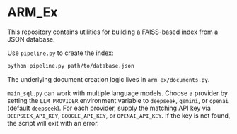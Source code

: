 # ARM_Ex

This repository contains utilities for building a FAISS-based index from a JSON database.

Use `pipeline.py` to create the index:

```bash
python pipeline.py path/to/database.json
```

The underlying document creation logic lives in `arm_ex/documents.py`.

`main_sql.py` can work with multiple language models. Choose a provider by
setting the `LLM_PROVIDER` environment variable to `deepseek`, `gemini`, or
`openai` (default `deepseek`). For each provider, supply the matching API key
via `DEEPSEEK_API_KEY`, `GOOGLE_API_KEY`, or `OPENAI_API_KEY`. If the key is not
found, the script will exit with an error.
